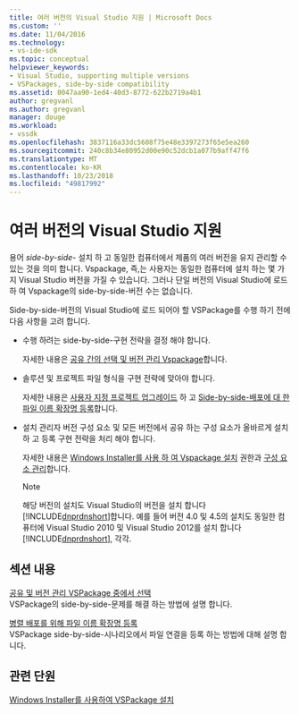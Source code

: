 ```yaml
---
title: 여러 버전의 Visual Studio 지원 | Microsoft Docs
ms.custom: ''
ms.date: 11/04/2016
ms.technology:
- vs-ide-sdk
ms.topic: conceptual
helpviewer_keywords:
- Visual Studio, supporting multiple versions
- VSPackages, side-by-side compatibility
ms.assetid: 0047aa90-1ed4-40d3-8772-622b2719a4b1
author: gregvanl
ms.author: gregvanl
manager: douge
ms.workload:
- vssdk
ms.openlocfilehash: 3837116a33dc5608f75e48e3397273f65e5ea260
ms.sourcegitcommit: 240c8b34e80952d00e90c52dcb1a077b9aff47f6
ms.translationtype: MT
ms.contentlocale: ko-KR
ms.lasthandoff: 10/23/2018
ms.locfileid: "49817992"
---
```

# <a name="supporting-multiple-versions-of-visual-studio"></a>여러 버전의 Visual Studio 지원
용어 *side-by-side-* 설치 하 고 동일한 컴퓨터에서 제품의 여러 버전을 유지 관리할 수 있는 것을 의미 합니다. Vspackage, 즉,는 사용자는 동일한 컴퓨터에 설치 하는 몇 가지 Visual Studio 버전을 가질 수 있습니다. 그러나 단일 버전의 Visual Studio에 로드 하 여 Vspackage의 side-by-side-버전 수는 없습니다.  
  
 Side-by-side-버전의 Visual Studio에 로드 되어야 할 VSPackage를 수행 하기 전에 다음 사항을 고려 합니다.  
  
- 수행 하려는 side-by-side-구현 전략을 결정 해야 합니다.  
  
   자세한 내용은 [공유 간의 선택 및 버전 관리 Vspackage](../extensibility/choosing-between-shared-and-versioned-vspackages.md)합니다.  
  
- 솔루션 및 프로젝트 파일 형식을 구현 전략에 맞아야 합니다.  
  
   자세한 내용은 [사용자 지정 프로젝트 업그레이드](../extensibility/internals/upgrading-projects.md#upgrading-custom-projects) 하 고 [Side-by-side-배포에 대 한 파일 이름 확장명 등록](../extensibility/registering-file-name-extensions-for-side-by-side-deployments.md)합니다.  
  
- 설치 관리자 버전 구성 요소 및 모든 버전에서 공유 하는 구성 요소가 올바르게 설치 하 고 등록 구현 전략을 처리 해야 합니다.  
  
   자세한 내용은 [Windows Installer를 사용 하 여 Vspackage 설치](../extensibility/internals/installing-vspackages-with-windows-installer.md) 권한과 [구성 요소 관리](../extensibility/internals/component-management.md)합니다.  
  
  > [!NOTE]
  >  해당 버전의 설치도 Visual Studio의 버전을 설치 합니다 [!INCLUDE[dnprdnshort](../code-quality/includes/dnprdnshort_md.md)]합니다. 예를 들어 버전 4.0 및 4.5의 설치도 동일한 컴퓨터에 Visual Studio 2010 및 Visual Studio 2012를 설치 합니다 [!INCLUDE[dnprdnshort](../code-quality/includes/dnprdnshort_md.md)], 각각.  
  
## <a name="in-this-section"></a>섹션 내용  
 [공유 및 버전 관리 VSPackage 중에서 선택](../extensibility/choosing-between-shared-and-versioned-vspackages.md)  
 VSPackage의 side-by-side-문제를 해결 하는 방법에 설명 합니다.  
  
 [병렬 배포를 위해 파일 이름 확장명 등록](../extensibility/registering-file-name-extensions-for-side-by-side-deployments.md)  
 VSPackage side-by-side-시나리오에서 파일 연결을 등록 하는 방법에 대해 설명 합니다.  
  
## <a name="related-sections"></a>관련 단원  
 [Windows Installer를 사용하여 VSPackage 설치](../extensibility/internals/installing-vspackages-with-windows-installer.md)  
